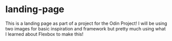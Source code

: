 # landing-page
This is a landing page as part of a project for the Odin Project! I will be using two images for basic inspiration and framework but pretty much using what I learned about Flexbox to make this!